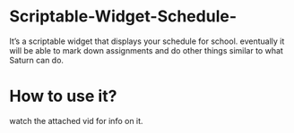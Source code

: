 # Scriptable-Widget-Schedule-
It’s a scriptable widget that displays your schedule for school. 
eventually it will be able to mark down assignments and do other things similar to what Saturn can do.


# How to use it?
watch the attached vid for info on it.
